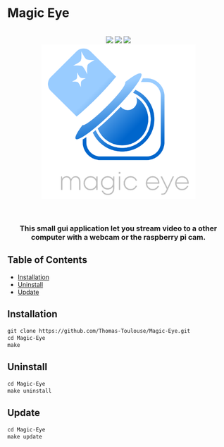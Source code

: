 # Magic Eye
<p align="center">
  <br>
  <img src="https://img.shields.io/badge/Lead Dev-Thomas-blue">
  <img src="https://img.shields.io/badge/Os-Linux-brightgreen">
  <img src="https://img.shields.io/badge/Version:0.80-Thomas-informational">
  <br>
  <img src=".asset/magiceyeGit.png" width="350" title="hover text">
</p>
<br>
<h3 align="center">
<p>This small gui application let you stream video to a other computer with a webcam or the raspberry pi cam. </p>
</h3>


## Table of Contents

- [Installation](#installation)
- [Uninstall](#uninstall)
- [Update](#update)

## Installation
```
git clone https://github.com/Thomas-Toulouse/Magic-Eye.git
cd Magic-Eye
make
```
## Uninstall
```
cd Magic-Eye
make uninstall
```
## Update
```
cd Magic-Eye
make update
```
